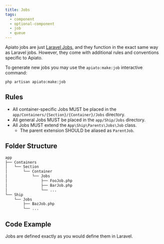 ```yaml
---
title: Jobs
tags:
  - component
  - optional-component
  - job
  - queue
---
```


Apiato jobs are just [Laravel Jobs](https://laravel.com/docs/queues),
and they function in the exact same way as Laravel jobs.
However, they come with additional rules and conventions specific to Apiato.

To generate new jobs you may use the `apiato:make:job` interactive command:

```
php artisan apiato:make:job
```

## Rules

- All container-specific Jobs MUST be placed in the `app/Containers/{Section}/{Container}/Jobs` directory.
- All general Jobs MUST be placed in the `app/Ship/Jobs` directory.
- All Jobs MUST extend the `App\Ship\Parents\Jobs\Job` class.
  - The parent extension SHOULD be aliased as `ParentJob`.

## Folder Structure

```markdown
app
├── Containers
│   └── Section
│       └── Container
│           └── Jobs
│               ├── FooJob.php
│               ├── BarJob.php
│               └── ...
└── Ship
    └── Jobs
        ├── BazJob.php
        └── ...
```

## Code Example

Jobs are defined exactly as you would define them in Laravel.
